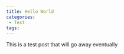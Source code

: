 ```yaml
---
title: Hello World
categories:
 - Test
tags:
---
```

This is a test post that will go away eventually